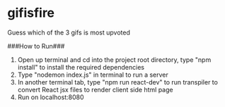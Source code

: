 # gifisfire
Guess which of the 3 gifs is most upvoted

###How to Run###
1. Open up terminal and cd into the project root directory, type "npm install" to install the required dependencies
2. Type "nodemon index.js" in terminal to run a server
3. In another terminal tab, type "npm run react-dev" to run transpiler to convert React jsx files to render client side html page
4. Run on localhost:8080

